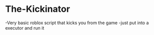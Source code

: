 # The-Kickinator
-Very basic roblox script that kicks you from the game
-just put into a executor and run it
